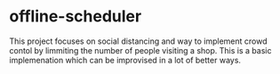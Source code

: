 # offline-scheduler
This project focuses on social distancing and way to implement crowd contol by limmiting the number of people visiting a shop.
This is a basic implemenation which can be improvised in a lot of better ways.
